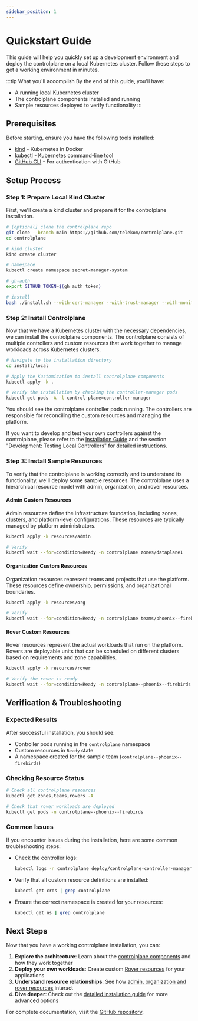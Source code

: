 ```yaml
---
sidebar_position: 1
---
```


# Quickstart Guide

This guide will help you quickly set up a development environment and deploy the controlplane on a local Kubernetes cluster. Follow these steps to get a working environment in minutes.

:::tip What you'll accomplish
By the end of this guide, you'll have:
- A running local Kubernetes cluster
- The controlplane components installed and running
- Sample resources deployed to verify functionality
:::

## Prerequisites

Before starting, ensure you have the following tools installed:

- [kind](https://kind.sigs.k8s.io/docs/user/quick-start/#installation) - Kubernetes in Docker
- [kubectl](https://kubernetes.io/docs/tasks/tools/install-kubectl/) - Kubernetes command-line tool
- [GitHub CLI](https://cli.github.com/) - For authentication with GitHub

## Setup Process

### Step 1: Prepare Local Kind Cluster

First, we'll create a kind cluster and prepare it for the controlplane installation.

```bash
# [optional] clone the controlplane repo
git clone --branch main https://github.com/telekom/controlplane.git
cd controlplane

# kind cluster
kind create cluster

# namespace
kubectl create namespace secret-manager-system

# gh-auth
export GITHUB_TOKEN=$(gh auth token)

# install
bash ./install.sh --with-cert-manager --with-trust-manager --with-monitoring-crds
```

### Step 2: Install Controlplane

Now that we have a Kubernetes cluster with the necessary dependencies, we can install the controlplane components. 
The controlplane consists of multiple controllers and custom resources that work together to manage workloads across 
Kubernetes clusters.

```bash
# Navigate to the installation directory
cd install/local

# Apply the Kustomization to install controlplane components
kubectl apply -k .

# Verify the installation by checking the controller-manager pods
kubectl get pods -A -l control-plane=controller-manager
```

You should see the controlplane controller pods running. The controllers are responsible for reconciling the custom 
resources and managing the platform.

If you want to develop and test your own controllers against the controlplane, please refer to the [Installation Guide](./installation.md) and the section "Development: Testing Local Controllers" for detailed instructions.

### Step 3: Install Sample Resources

To verify that the controlplane is working correctly and to understand its functionality, we'll deploy some sample 
resources. The controlplane uses a hierarchical resource model with admin, organization, and rover resources.

#### Admin Custom Resources

Admin resources define the infrastructure foundation, including zones, clusters, and platform-level configurations. 
These resources are typically managed by platform administrators.

```bash
kubectl apply -k resources/admin

# Verify
kubectl wait --for=condition=Ready -n controlplane zones/dataplane1
```

#### Organization Custom Resources

Organization resources represent teams and projects that use the platform. These resources define ownership, 
permissions, and organizational boundaries.

```bash
kubectl apply -k resources/org

# Verify
kubectl wait --for=condition=Ready -n controlplane teams/phoenix--firebirds
```

#### Rover Custom Resources

Rover resources represent the actual workloads that run on the platform. Rovers are deployable units that can be 
scheduled on different clusters based on requirements and zone capabilities.

```bash
kubectl apply -k resources/rover

# Verify the rover is ready
kubectl wait --for=condition=Ready -n controlplane--phoenix--firebirds rovers/rover-echo-v1
```

## Verification & Troubleshooting

### Expected Results

After successful installation, you should see:

- Controller pods running in the `controlplane` namespace
- Custom resources in `Ready` state
- A namespace created for the sample team (`controlplane--phoenix--firebirds`)

### Checking Resource Status

```bash
# Check all controlplane resources
kubectl get zones,teams,rovers -A

# Check that rover workloads are deployed
kubectl get pods -n controlplane--phoenix--firebirds
```

### Common Issues

If you encounter issues during the installation, here are some common troubleshooting steps:

- Check the controller logs:
  ```bash
  kubectl logs -n controlplane deploy/controlplane-controller-manager -c manager
  ```

- Verify that all custom resource definitions are installed:
  ```bash
  kubectl get crds | grep controlplane
  ```

- Ensure the correct namespace is created for your resources:
  ```bash
  kubectl get ns | grep controlplane
  ```

## Next Steps

Now that you have a working controlplane installation, you can:

1. **Explore the architecture**: Learn about the [controlplane components](../0-Overview/components.mdx) and how they work together
2. **Deploy your own workloads**: Create custom [Rover resources](https://github.com/telekom/controlplane/blob/main/rover/README.md) for your applications
3. **Understand resource relationships**: See how [admin, organization and rover resources](../0-Overview/controlplane.mdx#features) interact
4. **Dive deeper**: Check out the [detailed installation guide](./installation.md) for more advanced options

For complete documentation, visit the [GitHub repository](https://github.com/telekom/controlplane).
```